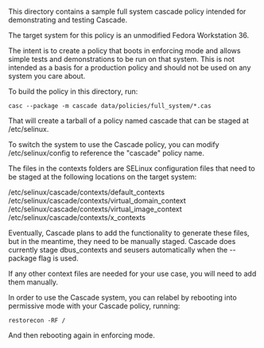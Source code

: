 This directory contains a sample full system cascade policy intended for
demonstrating and testing Cascade.

The target system for this policy is an unmodified Fedora Workstation 36.

The intent is to create a policy that boots in enforcing mode and allows simple
tests and demonstrations to be run on that system.  This is not intended as a
basis for a production policy and should not be used on any system you care
about.

To build the policy in this directory, run:

```
casc --package -m cascade data/policies/full_system/*.cas
```

That will create a tarball of a policy named cascade that can be staged at
/etc/selinux.

To switch the system to use the Cascade policy, you can modify
/etc/selinux/config to reference the "cascade" policy name.

The files in the contexts folders are SELinux configuration files that need to
be staged at the following locations on the target system:

/etc/selinux/cascade/contexts/default_contexts
/etc/selinux/cascade/contexts/virtual_domain_context
/etc/selinux/cascade/contexts/virtual_image_context
/etc/selinux/cascade/contexts/x_contexts

Eventually, Cascade plans to add the functionality to generate these files, but
in the meantime, they need to be manually staged.  Cascade does currently stage
dbus_contexts and seusers automatically when the --package flag is used.

If any other context files are needed for your use case, you will need to add
them manually.

In order to use the Cascade system, you can relabel by rebooting into
permissive mode with your Cascade policy, running:

```
restorecon -RF /
```

And then rebooting again in enforcing mode.
